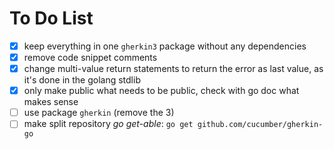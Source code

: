 

# To Do List

- [x] keep everything in one `gherkin3` package without any dependencies
- [x] remove code snippet comments 
- [x] change multi-value return statements to return the error as last value, as it's done in the golang stdlib
- [x] only make public what needs to be public, check with go doc what makes sense
- [ ] use package `gherkin` (remove the 3)
- [ ] make split repository *go get-able*: `go get github.com/cucumber/gherkin-go`
